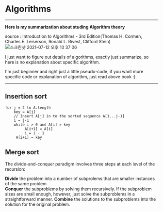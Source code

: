 
# Algorithms
------
__Here is my summarization about studing Algorithm theory__</br>

source : Introduction to Algorithms - 3rd Edition(Thomas H. Cormen, Charles E. Leiserson, Ronald L. Rivest, Clifford Stein)</br>
![스크린샷 2021-07-12 오후 10 37 06](https://user-images.githubusercontent.com/46857352/125296884-b270c580-e361-11eb-9dc5-fbb9f762b513.png)

I just want to figure out details of algorithms, exactly just summarize, so here is no explanation about specific algorithm.</br>

I'm just beginner and right just a little pseudo-code, if you want more specific code or explanation of algorithm, just read above book :).</br>

----------

## Insertion sort
```
for j = 2 to A.length
    key = A[j]
    // Insert A[j] in to the sorted sequence A[1...j-1]
    i = j-1
    while i > 0 and A[i] > key
         A[i+1] = A[i]
         i = i - 1
     A[i+1] = key
```


## Merge sort

The divide-and-conquer paradigm involves three steps at each level of the recursion:

__Divide__ the problem into a number of subprolems that are smaller instances of the same problem</br>
__Conquer__ the subproblems by solving them recursively. If the subproblem sizes are small enough, however, just solve the subproblems in a straightforward manner.
__Combine__ the solutions to the subproblems into the solution for the original problem.
